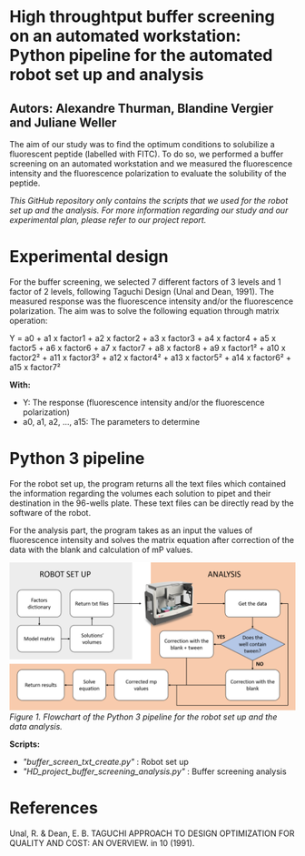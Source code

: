 # High throughtput buffer screening on an automated workstation: Python pipeline for the automated robot set up and analysis

## Autors: Alexandre Thurman, Blandine Vergier and Juliane Weller

The aim of our study was to find the optimum conditions to solubilize a fluorescent peptide (labelled with FITC). To do so, we performed a buffer screening on an automated workstation and we measured the fluorescence intensity and the fluorescence polarization to evaluate the solubility of the peptide.

*This GitHub repository only contains the scripts that we used for the robot set up and the analysis. For more information regarding our study and our experimental plan, please refer to our project report.*

# Experimental design

For the buffer screening, we selected 7 different factors of 3 levels and 1 factor of 2 levels, following Taguchi Design (Unal and Dean, 1991). The measured response was the fluorescence intensity and/or the fluorescence polarization. The aim was to solve the following equation through matrix operation:

Y = a0 + a1 x factor1 + a2 x factor2 + a3 x factor3 + a4 x factor4 + a5 x factor5 + a6 x factor6 + a7 x factor7 + a8 x factor8 + a9 x factor1² + a10 x factor2² + a11 x factor3² + a12 x factor4² + a13 x factor5² + a14 x factor6² + a15 x factor7²

**With:**
- Y: The response (fluorescence intensity and/or the fluorescence polarization)
- a0, a1, a2, ..., a15: The parameters to determine

# Python 3 pipeline

For the robot set up, the program returns all the text files which contained the information regarding the volumes each solution to pipet and their destination in the 96-wells plate. These text files can be directly read by the software of the robot. 

For the analysis part, the program takes as an input the values of fluorescence intensity and solves the matrix equation after correction of the data with the blank and calculation of mP values.

![](Flowchart.png)
*Figure 1. Flowchart of the Python 3 pipeline for the robot set up and the data analysis.*


**Scripts:**
- *"buffer_screen_txt_create.py"* : Robot set up
- *"HD_project_buffer_screening_analysis.py"* : Buffer screening analysis

# References

Unal, R. & Dean, E. B. TAGUCHI APPROACH TO DESIGN OPTIMIZATION FOR QUALITY AND COST: AN OVERVIEW. in 10 (1991).



